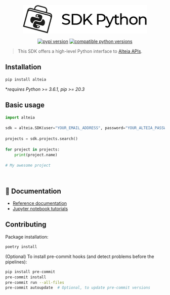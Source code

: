 <p align="center">
<img src="https://raw.githubusercontent.com/alteia-ai/alteia-python-sdk/master/docs/images/SDK_Python.png" alt="logo" style="max-width:100%;">

<p align="center">
<a href="https://pypi.org/project/alteia/" rel="nofollow"><img src="https://img.shields.io/pypi/v/alteia.svg" alt="pypi version" style="max-width:100%;"></a>
<a href="https://pypi.org/project/alteia/" rel="nofollow"><img src="https://img.shields.io/pypi/pyversions/alteia.svg" alt="compatible python versions" style="max-width:100%;"></a>
</p>

> This SDK offers a high-level Python interface to [Alteia APIs](https://www.alteia.com).

## Installation

```bash
pip install alteia
```

**requires Python >= 3.6.1, pip >= 20.3*

## Basic usage

```python
import alteia

sdk = alteia.SDK(user="YOUR_EMAIL_ADDRESS", password="YOUR_ALTEIA_PASSWORD")

projects = sdk.projects.search()

for project in projects:
    print(project.name)

# My awesome project
```

<p>&nbsp;</p>

## 📕 Documentation

- [Reference documentation](https://alteia.readthedocs.io/en/latest/index.html)
- [Jupyter notebook tutorials](https://github.com/alteia-ai/tutorials)

## Contributing

Package installation:

```bash
poetry install
```

(Optional) To install pre-commit hooks (and detect problems before the pipelines):

```bash
pip install pre-commit
pre-commit install
pre-commit run --all-files
pre-commit autoupdate  # Optional, to update pre-commit versions
```
